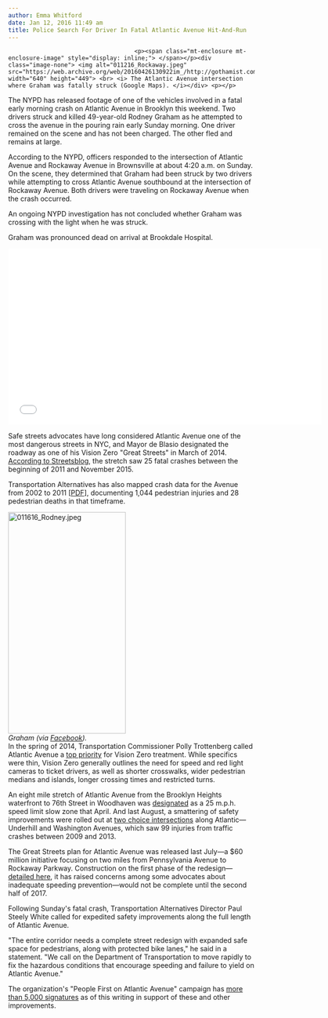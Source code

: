 ```yaml
---
author: Emma Whitford
date: Jan 12, 2016 11:49 am
title: Police Search For Driver In Fatal Atlantic Avenue Hit-And-Run
---
```


	
										<p><span class="mt-enclosure mt-enclosure-image" style="display: inline;"> </span></p><div class="image-none"> <img alt="011216_Rockaway.jpeg" src="https://web.archive.org/web/20160426130922im_/http://gothamist.com/attachments/nyc_ewhitford/011216_Rockaway.jpeg" width="640" height="449"> <br> <i> The Atlantic Avenue intersection where Graham was fatally struck (Google Maps). </i></div> <p></p>

<p>The NYPD has released footage of one of the vehicles involved in a fatal early morning crash on Atlantic Avenue in Brooklyn this weekend. Two drivers struck and killed 49-year-old Rodney Graham as he attempted to cross the avenue in the pouring rain early Sunday morning. One driver remained on the scene and has not been charged. The other fled and remains at large. </p>

<p>According to the NYPD, officers responded to the intersection of Atlantic Avenue and Rockaway Avenue in Brownsville at about 4:20 a.m. on Sunday. On the scene, they determined that Graham had been struck by two drivers while attempting to cross Atlantic Avenue southbound at the intersection of Rockaway Avenue. Both drivers were traveling on Rockaway Avenue when the crash occurred. </p>

<p>An ongoing NYPD investigation has not concluded whether Graham was crossing with the light when he was struck.  </p>

<p>Graham was pronounced dead on arrival at Brookdale Hospital. </p>

<p><iframe frameborder="0" width="640" height="360" src="//web.archive.org/web/20160426130922if_/http://www.dailymotion.com/embed/video/x3m1x43" allowfullscreen></iframe><br><a href="https://web.archive.org/web/20160426130922/http://www.dailymotion.com/video/x3m1x43_98-16-cis-73-pct_news" target="_blank"></a> <i><a href="https://web.archive.org/web/20160426130922/http://www.dailymotion.com/Gothamist" target="_blank"></a></i></p>

<p>Safe streets advocates have long considered Atlantic Avenue one of the most dangerous streets in NYC, and Mayor de Blasio designated the roadway as one of his Vision Zero &quot;Great Streets&quot; in March of 2014. <a href="https://web.archive.org/web/20160426130922/http://www.streetsblog.org/2016/01/11/atlantic-avenue-speedway-claims-life-of-rodney-graham-49/">According to Streetsblog</a>, the stretch saw 25 fatal crashes between the beginning of 2011 and November 2015. </p>

<p>Transportation Alternatives has also mapped crash data for the Avenue from 2002 to 2011 [<a href="https://web.archive.org/web/20160426130922/http://www.transalt.org/sites/default/files/getinvolved/neighborhood/campaignmaps/Atlantic_Avenue_Corridor_Crashes_2002-2011.pdf">PDF</a>], documenting 1,044 pedestrian injuries and 28 pedestrian deaths in that timeframe.  </p>

<p><span class="mt-enclosure mt-enclosure-image" style="display: inline;"> </span></p><div class="image-right"> <img alt="011616_Rodney.jpeg" src="https://web.archive.org/web/20160426130922im_/http://gothamist.com/attachments/nyc_ewhitford/011616_Rodney.jpeg" width="240" height="452"> <br> <i style=" width:240px; ;display:block"> Graham (via <a href="https://web.archive.org/web/20160426130922/https://www.facebook.com/photo.php?fbid=792889164166225&amp;set=a.290006771121136.64973.100003354464402&amp;type=3&amp;theater">Facebook</a>). </i></div> In the spring of 2014, Transportation Commissioner Polly Trottenberg called Atlantic Avenue a <a href="https://web.archive.org/web/20160426130922/http://gothamist.com/2014/03/28/deadly_atlantic_avenue_prioritized.php">top priority</a> for Vision Zero treatment. While specifics were thin, Vision Zero generally outlines the need for speed and red light cameras to ticket drivers, as well as shorter crosswalks, wider pedestrian medians and islands, longer crossing times and restricted turns. <p></p>

<p>An eight mile stretch of Atlantic Avenue from the Brooklyn Heights waterfront to 76th Street in Woodhaven was <a href="https://web.archive.org/web/20160426130922/http://gothamist.com/2014/04/09/atlantic_avenue_gets_a_new_25_mph_s.php">designated</a> as a 25 m.p.h. speed limit slow zone that April. And last August, a smattering of safety improvements were rolled out at <a href="https://web.archive.org/web/20160426130922/http://gothamist.com/2015/08/24/pedestrian_safety.php">two choice intersections</a> along Atlantic&#x2014;Underhill and Washington Avenues, which saw 99 injuries from traffic crashes between 2009 and 2013. </p>

<p>The Great Streets plan for Atlantic Avenue was released last July&#x2014;a $60 million initiative focusing on two miles from Pennsylvania Avenue to Rockaway Parkway. Construction on the first phase of the redesign&#x2014;<a href="https://web.archive.org/web/20160426130922/http://www.streetsblog.org/2015/07/17/zero-vision-in-dots-great-streets-plan-to-revamp-atlantic-avenue/">detailed here</a>, it has raised concerns among some advocates about inadequate speeding prevention&#x2014;would not be complete until the second half of 2017. </p>

<p>Following Sunday&apos;s fatal crash, Transportation Alternatives Director Paul Steely White called for expedited safety improvements along the full length of Atlantic Avenue. </p>

<p>&quot;The entire corridor needs a complete street redesign with expanded safe space for pedestrians, along with protected bike lanes,&quot; he said in a statement. &quot;We call on the Department of Transportation to move rapidly to fix the hazardous conditions that encourage speeding and failure to yield on Atlantic Avenue.&quot; </p>

<p>The organization&apos;s &quot;People First on Atlantic Avenue&quot; campaign has <a href="https://web.archive.org/web/20160426130922/http://www.transalt.org/getinvolved/neighborhood/brooklyn/atlantic">more than 5,000 signatures</a> as of this writing in support of these and other improvements. </p>					
										
									
				